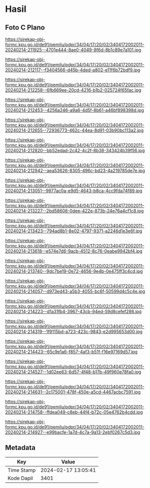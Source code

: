 # Hasil

## Foto C Plano

https://sirekap-obj-formc.kpu.go.id/de91/pemilu/pdpr/34/04/17/20/02/3404172002011-20240214-211925--4701e444-8ae0-4049-8f6d-8b1c89e7a101.jpg

https://sirekap-obj-formc.kpu.go.id/de91/pemilu/pdpr/34/04/17/20/02/3404172002011-20240214-212117--f3404566-d45b-4ded-a802-e11f6b72bdf9.jpg

https://sirekap-obj-formc.kpu.go.id/de91/pemilu/pdpr/34/04/17/20/02/3404172002011-20240214-212258--6fb669ee-20cd-4216-b1b2-025724f65fac.jpg

https://sirekap-obj-formc.kpu.go.id/de91/pemilu/pdpr/34/04/17/20/02/3404172002011-20240214-212453--4256a246-a9a6-4d5f-8b61-a46bf898398d.jpg

https://sirekap-obj-formc.kpu.go.id/de91/pemilu/pdpr/34/04/17/20/02/3404172002011-20240214-212655--72936773-462c-44ea-8d91-03b90bc113a2.jpg

https://sirekap-obj-formc.kpu.go.id/de91/pemilu/pdpr/34/04/17/20/02/3404172002011-20240214-212820--bb52edad-2c42-4c2f-8b38-343424b39f56.jpg

https://sirekap-obj-formc.kpu.go.id/de91/pemilu/pdpr/34/04/17/20/02/3404172002011-20240214-212942--aea53626-8305-496c-bd23-4a219785de7e.jpg

https://sirekap-obj-formc.kpu.go.id/de91/pemilu/pdpr/34/04/17/20/02/3404172002011-20240214-213051--9977ac0a-e9d5-4643-b8ca-4cc9fda74f89.jpg

https://sirekap-obj-formc.kpu.go.id/de91/pemilu/pdpr/34/04/17/20/02/3404172002011-20240214-213227--2bd58608-0dee-422e-873b-24e76a4cf1c8.jpg

https://sirekap-obj-formc.kpu.go.id/de91/pemilu/pdpr/34/04/17/20/02/3404172002011-20240214-213423--794ad8b1-8e02-4797-9371-a2246d1e3e6f.jpg

https://sirekap-obj-formc.kpu.go.id/de91/pemilu/pdpr/34/04/17/20/02/3404172002011-20240214-213618--e574e7d6-9acb-4512-8c76-0eabe9942bf4.jpg

https://sirekap-obj-formc.kpu.go.id/de91/pemilu/pdpr/34/04/17/20/02/3404172002011-20240214-213740--9dc7be19-0e72-4656-9e4b-0e475ff3c4cd.jpg

https://sirekap-obj-formc.kpu.go.id/de91/pemilu/pdpr/34/04/17/20/02/3404172002011-20240214-214057--d973ed43-a5b3-4055-bc6f-50599d4c5c4e.jpg

https://sirekap-obj-formc.kpu.go.id/de91/pemilu/pdpr/34/04/17/20/02/3404172002011-20240214-214223--d1a31fb4-3967-43cb-94ed-59d8cefef286.jpg

https://sirekap-obj-formc.kpu.go.id/de91/pemilu/pdpr/34/04/17/20/02/3404172002011-20240214-214319--1f9115bd-a723-423c-9843-e2d995653d00.jpg

https://sirekap-obj-formc.kpu.go.id/de91/pemilu/pdpr/34/04/17/20/02/3404172002011-20240214-214423--65c9e1a6-f857-4af3-b51f-f16e97169d57.jpg

https://sirekap-obj-formc.kpu.go.id/de91/pemilu/pdpr/34/04/17/20/02/3404172002011-20240214-214527--1d02ee63-6d57-4f48-b17b-49f960e78fa0.jpg

https://sirekap-obj-formc.kpu.go.id/de91/pemilu/pdpr/34/04/17/20/02/3404172002011-20240214-214631--2c175001-478f-450e-a5cd-4467acbc7591.jpg

https://sirekap-obj-formc.kpu.go.id/de91/pemilu/pdpr/34/04/17/20/02/3404172002011-20240214-214758--ffdea049-c8eb-44f4-b72c-05e4762b4cdd.jpg

https://sirekap-obj-formc.kpu.go.id/de91/pemilu/pdpr/34/04/17/20/02/3404172002011-20240214-214927--e99bacfe-1a7d-4c7a-9a13-2ebf0267c5d3.jpg


## Metadata

| Key        | Value               |
| ---------- | ------------------- |
| Time Stamp | 2024-02-17 13:05:41 |
| Kode Dapil | 3401                |



